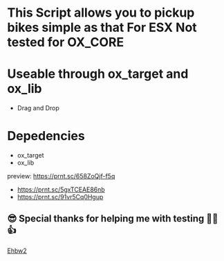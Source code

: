 # This Script allows you to pickup bikes simple as that For ESX Not tested for OX_CORE

# Useable through ox_target and ox_lib

* Drag and Drop

# Depedencies
- ox_target
- ox_lib

preview: https://prnt.sc/658ZoQjf-f5q
- https://prnt.sc/5gxTCEAE86nb
- https://prnt.sc/91vr5Cq0Hgup
## 😎 Special thanks for helping me with testing 👊😉👍
[Ehbw2]([https://discord.gg/cEMSeE9dgS](https://github.com/Ehbw2))
